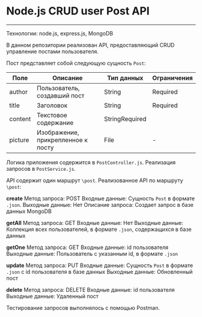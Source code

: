 # Node.js CRUD user Post API

---

Технологии: node.js, express.js, MongoDB

В данном репозитории реализован API, предоставляющий CRUD управление постами пользователя.

Пост представляет собой следующую сущность `Post`:

|Поле|Описание|Тип данных|Ограничения|
|---|---|---|---|
|author|Пользователь, создавший пост|String|Required|
|title|Заголовок|String|Required|
|content|Текстовое содержание|StringRequired|
|picture|Изображение, прикрепленное к посту|File|-|

Логика приложения содержится в `PostController.js`.
Реализация запросов в `PostService.js`.

API содержит один маршрут `\post`.
Реализованное API по маршруту `\post`:

**create**
Метод запроса: POST
Входные данные: Сущность `Post` в формате `.json`. 
Выходные данные: Нет
Описание запроса: Создает запрос в базе данных MongoDB

**getAll**
Метод запроса: GET
Входные данные: Нет
Выходные данные: Коллекция всех пользователей, в формате `.json`, содержащихся в базе данных 

**getOne**
Метод запроса: GET
Входные данные: id пользователя
Выходные данные: Пользователь с указанным id, в формате `.json`

**update**
Метод запроса: PUT
Входные данные: Сущность `Post` в формате `.json` с id пользователя в базе данных 
Выходные данные: Обновленный пост

**delete**
Метод запроса: DELETE
Входные данные: id пользователя
Выходные данные: Удаленный пост

Тестирование запросов выполнялось с помощью Postman.
